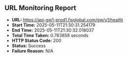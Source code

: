 ## URL Monitoring Report

- **URL:** https://api-gw1-prod1.fisglobal.com/gw/v1/health
- **Start Time:** 2025-05-11T21:30:31.254179
- **End Time:** 2025-05-11T21:30:32.018037
- **Total Time Taken:** 0.763858 seconds
- **HTTP Status Code:** 200
- **Status:** Success
- **Failure Reason:** N/A
